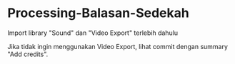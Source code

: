 # Processing-Balasan-Sedekah
 Import library "Sound" dan "Video Export" terlebih dahulu
 
 Jika tidak ingin menggunakan Video Export, lihat commit dengan summary "Add credits".
